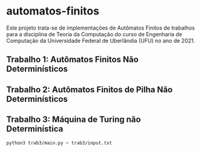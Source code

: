 # automatos-finitos

Este projeto trata-se de implementações de Autômatos Finitos de trabalhos para a disciplina de Teoria da Computação do curso de Engenharia de Computação da Universidade Federal de Uberlândia (UFU) no ano de 2021.

## Trabalho 1: Autômatos Finitos Não Determinísticos

## Trabalho 2: Autômatos Finitos de Pilha Não Determinísticos

## Trabalho 3: Máquina de Turing não Determinística

```bash
python3 trab3/main.py < trab3/input.txt 
```